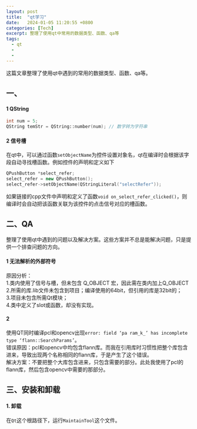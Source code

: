 ```yaml
---
layout: post
title:  "qt学习"
date:   2024-01-05 11:20:55 +0800
categories: [Tech]
excerpt: 整理了使用qt中常用的数据类型、函数、qa等
tags:
  - qt 
  - 
  - 
---
```


这篇文章整理了使用qt中遇到的常用的数据类型、函数、qa等。

## 一、

#### 1 QString
```C++
int num = 5;
QString temStr = QString::number(num); // 数字转为字符串
```

#### 2 信号槽

在qt中，可以通过函数`setObjectName`为控件设置对象名，qt在编译时会根据该字段自动寻找槽函数。例如控件的声明和定义如下
```C++
QPushButton *select_refer;
select_refer = new QPushButton();
select_refer->setObjectName(QStringLiteral("selectRefer"));
```
如果链接的cpp文件中声明和定义了函数`void on_select_refer_clicked()`，则编译时会自动把该函数关联为该控件的点击信号对应的槽函数。




## 二、QA

整理了使用qt中遇到的问题以及解决方案。这些方案并不总是能解决问题，只是提供一个排查问题的方向。

#### 1 无法解析的外部符号

原因分析：  
1.类内使用了信号与槽，但未包含 Q_OBJECT 宏，因此需在类内加上Q_OBJECT  
2.所需的库.lib文件未包含到项目；编译使用的64bit，但引用的库是32bit的；  
3.项目未包含所需Qt模块；  
4.类中定义了slot或函数，却没有实现。  

#### 2

使用QT同时编译pcl和opencv出现`error: field ‘pa ram_k_’ has incomplete type ‘flann::SearchParams’`。<br />
错误原因：pcl和opencv中均包含flann库。而我在引用库时习惯性把整个库包含进来，导致出现两个名称相同的flann库，于是产生了这个错误。<br />
解决方案：不要把整个大库包含进来，只包含需要的部分。此处我使用了pcl的flann库，然后包含opencv中需要的那部分。<br />


## 三、安装和卸载
#### 1. 卸载
在`Qt`这个根路径下，运行`MaintainTool`这个文件。
